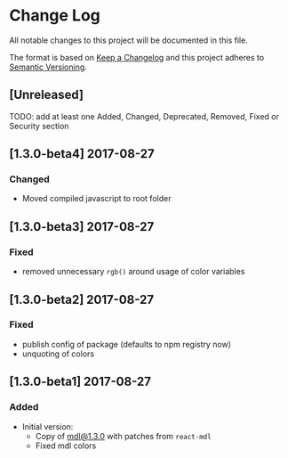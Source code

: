 # Change Log
All notable changes to this project will be documented in this file.

The format is based on [Keep a Changelog](http://keepachangelog.com/) and this project adheres to [Semantic Versioning](http://semver.org/).

## [Unreleased]

TODO: add at least one Added, Changed, Deprecated, Removed, Fixed or Security section

## [1.3.0-beta4] 2017-08-27

### Changed
- Moved compiled javascript to root folder

## [1.3.0-beta3] 2017-08-27

### Fixed
- removed unnecessary `rgb()` around usage of color variables

## [1.3.0-beta2] 2017-08-27

### Fixed
- publish config of package (defaults to npm registry now)
- unquoting of colors

## [1.3.0-beta1] 2017-08-27

### Added
- Initial version:
    - Copy of mdl@1.3.0 with patches from `react-mdl`
    - Fixed mdl colors
